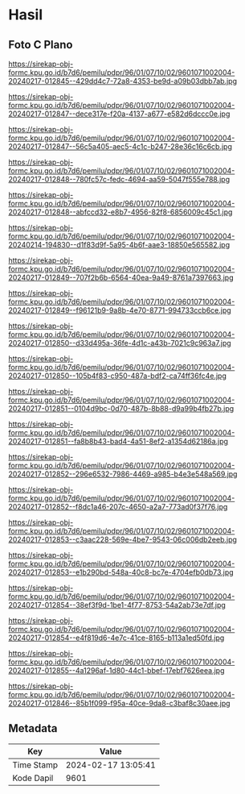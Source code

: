 # Hasil

## Foto C Plano

https://sirekap-obj-formc.kpu.go.id/b7d6/pemilu/pdpr/96/01/07/10/02/9601071002004-20240217-012845--429dd4c7-72a8-4353-be9d-a09b03dbb7ab.jpg

https://sirekap-obj-formc.kpu.go.id/b7d6/pemilu/pdpr/96/01/07/10/02/9601071002004-20240217-012847--dece317e-f20a-4137-a677-e582d6dccc0e.jpg

https://sirekap-obj-formc.kpu.go.id/b7d6/pemilu/pdpr/96/01/07/10/02/9601071002004-20240217-012847--56c5a405-aec5-4c1c-b247-28e36c16c6cb.jpg

https://sirekap-obj-formc.kpu.go.id/b7d6/pemilu/pdpr/96/01/07/10/02/9601071002004-20240217-012848--780fc57c-fedc-4694-aa59-5047f555e788.jpg

https://sirekap-obj-formc.kpu.go.id/b7d6/pemilu/pdpr/96/01/07/10/02/9601071002004-20240217-012848--abfccd32-e8b7-4956-82f8-6856009c45c1.jpg

https://sirekap-obj-formc.kpu.go.id/b7d6/pemilu/pdpr/96/01/07/10/02/9601071002004-20240214-194830--d1f83d9f-5a95-4b6f-aae3-18850e565582.jpg

https://sirekap-obj-formc.kpu.go.id/b7d6/pemilu/pdpr/96/01/07/10/02/9601071002004-20240217-012849--707f2b6b-6564-40ea-9a49-8761a7397663.jpg

https://sirekap-obj-formc.kpu.go.id/b7d6/pemilu/pdpr/96/01/07/10/02/9601071002004-20240217-012849--f96121b9-9a8b-4e70-8771-994733ccb6ce.jpg

https://sirekap-obj-formc.kpu.go.id/b7d6/pemilu/pdpr/96/01/07/10/02/9601071002004-20240217-012850--d33d495a-36fe-4d1c-a43b-7021c9c963a7.jpg

https://sirekap-obj-formc.kpu.go.id/b7d6/pemilu/pdpr/96/01/07/10/02/9601071002004-20240217-012850--105b4f83-c950-487a-bdf2-ca74ff36fc4e.jpg

https://sirekap-obj-formc.kpu.go.id/b7d6/pemilu/pdpr/96/01/07/10/02/9601071002004-20240217-012851--0104d9bc-0d70-487b-8b88-d9a99b4fb27b.jpg

https://sirekap-obj-formc.kpu.go.id/b7d6/pemilu/pdpr/96/01/07/10/02/9601071002004-20240217-012851--fa8b8b43-bad4-4a51-8ef2-a1354d62186a.jpg

https://sirekap-obj-formc.kpu.go.id/b7d6/pemilu/pdpr/96/01/07/10/02/9601071002004-20240217-012852--296e6532-7986-4469-a985-b4e3e548a569.jpg

https://sirekap-obj-formc.kpu.go.id/b7d6/pemilu/pdpr/96/01/07/10/02/9601071002004-20240217-012852--f8dc1a46-207c-4650-a2a7-773ad0f37f76.jpg

https://sirekap-obj-formc.kpu.go.id/b7d6/pemilu/pdpr/96/01/07/10/02/9601071002004-20240217-012853--c3aac228-569e-4be7-9543-06c006db2eeb.jpg

https://sirekap-obj-formc.kpu.go.id/b7d6/pemilu/pdpr/96/01/07/10/02/9601071002004-20240217-012853--e1b290bd-548a-40c8-bc7e-4704efb0db73.jpg

https://sirekap-obj-formc.kpu.go.id/b7d6/pemilu/pdpr/96/01/07/10/02/9601071002004-20240217-012854--38ef3f9d-1be1-4f77-8753-54a2ab73e7df.jpg

https://sirekap-obj-formc.kpu.go.id/b7d6/pemilu/pdpr/96/01/07/10/02/9601071002004-20240217-012854--e4f819d6-4e7c-41ce-8165-b113a1ed50fd.jpg

https://sirekap-obj-formc.kpu.go.id/b7d6/pemilu/pdpr/96/01/07/10/02/9601071002004-20240217-012855--4a1296af-1d80-44c1-bbef-17ebf7626eea.jpg

https://sirekap-obj-formc.kpu.go.id/b7d6/pemilu/pdpr/96/01/07/10/02/9601071002004-20240217-012846--85b1f099-f95a-40ce-9da8-c3baf8c30aee.jpg


## Metadata

| Key        | Value               |
| ---------- | ------------------- |
| Time Stamp | 2024-02-17 13:05:41 |
| Kode Dapil | 9601                |



